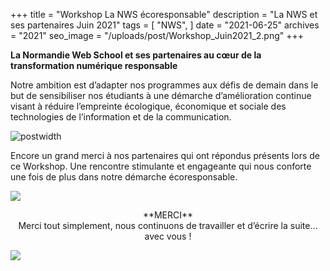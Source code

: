 +++
title = "Workshop La NWS écoresponsable"
description = "La NWS et ses partenaires Juin 2021"
tags = [
    "NWS",
]
date = "2021-06-25"
archives = "2021"
seo_image = "/uploads/post/Workshop_Juin2021_2.png"
+++

**La Normandie Web School et ses partenaires au cœur de la transformation numérique responsable**

Notre ambition est d’adapter nos programmes aux défis de demain dans le but de sensibiliser nos étudiants à une démarche d’amélioration continue visant à réduire l’empreinte écologique, économique et sociale des technologies de l’information et de la communication.

<!--more-->

![postwidth](/uploads/post/Workshop_Juin2021_1.png)

Encore un grand merci à nos partenaires qui ont répondus présents lors de ce Workshop. Une rencontre stimulante et engageante qui nous conforte une fois de plus dans notre démarche écoresponsable.


![](/uploads/post/Workshop_Juin2021_2.png)

<center>**MERCI**</center>

<center>Merci tout simplement, nous continuons de travailler et d’écrire la suite… avec vous !</center>

![](/uploads/post/Workshop_Juin2021_3.png)
